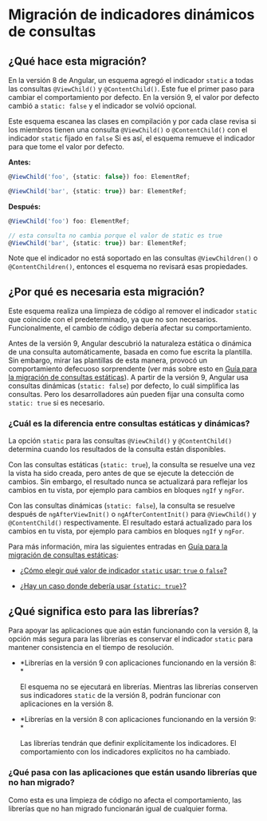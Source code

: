 
# Migración de indicadores dinámicos de consultas

## ¿Qué hace esta migración?

En la versión 8 de Angular, un esquema agregó el indicador `static` a todas las consultas `@ViewChild()` y `@ContentChild()`.
Este fue el primer paso para cambiar el comportamiento por defecto.
En la versión 9, el valor por defecto cambió a `static: false` y el indicador se volvió opcional.

Este esquema escanea las clases en compilación y por cada clase revisa si los miembros tienen una consulta `@ViewChild()` o `@ContentChild()` con el indicador `static` fijado en `false`
Si es así, el esquema remueve el indicador para que tome el valor por defecto.

**Antes:**
```ts
@ViewChild('foo', {static: false}) foo: ElementRef;

@ViewChild('bar', {static: true}) bar: ElementRef;
```


**Después:**
```ts
@ViewChild('foo') foo: ElementRef;

// esta consulta no cambia porque el valor de static es true
@ViewChild('bar', {static: true}) bar: ElementRef;
```

Note que el indicador no está soportado en las consultas `@ViewChildren()` o `@ContentChildren()`, entonces el esquema no revisará esas propiedades.


## ¿Por qué es necesaria esta migración?

Este esquema realiza una limpieza de código al remover el indicador `static` que coincide con el predeterminado, ya que no son necesarios.
Funcionalmente, el cambio de código debería afectar su comportamiento.

Antes de la versión 9, Angular descubrió la naturaleza estática o dinámica de una consulta automáticamente, basada en como fue escrita la plantilla.
Sin embargo, mirar las plantillas de esta manera, provocó un comportamiento defecuoso sorprendente (ver más sobre esto en [Guía para la migración de consultas estáticas](guide/static-query-migration#what-does-this-flag-mean)).
A partir de la versión 9, Angular usa consultas dinámicas (`static: false`) por defecto, lo cuál simplifica las consultas.
Pero los desarrolladores aún pueden fijar una consulta como `static: true` si es necesario.


<div class=" alert is-helpful">

### ¿Cuál es la diferencia entre consultas estáticas y dinámicas?

La opción `static` para las consultas `@ViewChild()` y `@ContentChild()` determina cuando los resultados de la consulta están disponibles.

Con las consultas estáticas (`static: true`), la consulta se resuelve una vez la vista ha sido creada, pero antes de que se ejecute la detección de cambios.
Sin embargo, el resultado nunca se actualizará para reflejar los cambios en tu vista, por ejemplo para cambios en bloques `ngIf` y `ngFor`.

Con las consultas dinámicas (`static: false`), la consulta se resuelve después de `ngAfterViewInit()` o `ngAfterContentInit()` para `@ViewChild()` y `@ContentChild()` respectivamente.
El resultado estará actualizado para los cambios en tu vista, por ejemplo para cambios en bloques `ngIf` y `ngFor`.

Para más información, mira las siguientes entradas en
[Guía para la migración de consultas estáticas](guide/static-query-migration):

* [¿Cómo elegir qué valor de indicador `static` usar: `true` o `false`?](guide/static-query-migration#how-do-i-choose-which-static-flag-value-to-use-true-or-false)

* [¿Hay un caso donde debería usar `{static: true}`?](guide/static-query-migration#is-there-a-case-where-i-should-use-static-true)

</div>


## ¿Qué significa esto para las librerías?

Para apoyar las aplicaciones que aún están funcionando con la versión 8, la opción más segura para las librerías es conservar el indicador `static` para mantener consistencia en el tiempo de resolución.

- *Librerías en la versión 9 con aplicaciones funcionando en la versión 8: *

  El esquema no se ejecutará en librerías.
  Mientras las librerías conserven sus indicadores `static` de la versión 8, podrán funcionar con aplicaciones en la versión 8.

- *Librerías en la versión 8 con aplicaciones funcionando en la versión 9: *

  Las librerías tendrán que definir explícitamente los indicadores.
  El comportamiento con los indicadores explícitos no ha cambiado.


### ¿Qué pasa con las aplicaciones que están usando librerías que no han migrado?

Como esta es una limpieza de código no afecta el comportamiento, las librerías que no han migrado funcionarán igual de cualquier forma.
